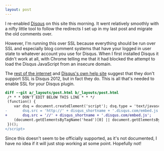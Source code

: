 ```yaml
---
layout: post
---
```


I re-enabled [Disqus][1] on this site this morning. It went relatively smoothly
with a nifty little tool to follow the redirects I set up in my last post and
migrate the old comments over.

However, I'm running this over SSL because everything should be run over SSL
and especially blog comment systems that have your logged in user state to
whatever account you use for Disqus. When I first installed Disqus it didn't
work at all, with Chrome telling me that it had blocked the attempt to load
the Disqus JavaScript from an insecure domain.

The [rest of the internet][2] and [Disqus's own help site][3] suggest that
they don't support SSL is Disqus 2012, but in fact they do. This is all that's
needed to enable SSL for your Disqus plugin.

```diff
diff --git a/_layouts/post.html b/_layouts/post.html
 /* * * DON'T EDIT BELOW THIS LINE * * */
 (function() {
    var dsq = document.createElement('script'); dsq.type = 'text/javascript'; dsq.async = true;
-       dsq.src = 'http://' + disqus_shortname + '.disqus.com/embed.js';
+       dsq.src = '//' + disqus_shortname + '.disqus.com/embed.js';
    (document.getElementsByTagName('head')[0] || document.getElementsByTagName('body')[0]).appendChild(dsq);
 })();
</script>
```

Since this doesn't seem to be officially supported, as it's not documented,
I have no idea if it will just stop working at some point. Hopefully not!

[1]: http://disqus.com
[2]: http://stackoverflow.com/questions/10004213/how-do-i-force-disqus-to-use-https-on-all-requests
[3]: http://help.disqus.com/customer/portal/articles/526768-introducing-disqus-2012-and-f-a-q-
